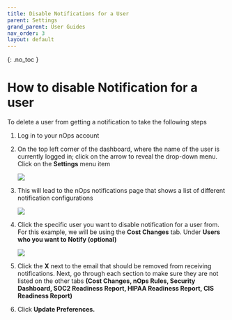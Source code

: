 ```yaml
---
title: Disable Notifications for a User
parent: Settings
grand_parent: User Guides
nav_order: 3
layout: default
---
```


{: .no_toc }

How to disable Notification for a user
======================================

To delete a user from getting a notification to take the following steps

1. Log in to your nOps account

1. On the top left corner of the dashboard, where the name of the user is currently logged in; click on the arrow to reveal the drop-down menu. Click on the **Settings** menu item

    [![](https://downloads.intercomcdn.com/i/o/287203753/3451d17c60b2fc427ef835f9/image.png)](https://downloads.intercomcdn.com/i/o/287203753/3451d17c60b2fc427ef835f9/image.png)

1. This will lead to the nOps notifications page that shows a list of different notification configurations

    [![](https://downloads.intercomcdn.com/i/o/290343964/83fd30cf166c0183a7fd4854/image.png)](https://downloads.intercomcdn.com/i/o/290343964/83fd30cf166c0183a7fd4854/image.png)

1. Click the specific user you want to disable notification for a user from. For this example, we will be using the **Cost Changes** tab. Under **Users who you want to Notify (optional)**

    [![](https://downloads.intercomcdn.com/i/o/290345728/71d42c1a64d1b1c42b4975e3/image.png)](https://downloads.intercomcdn.com/i/o/290345728/71d42c1a64d1b1c42b4975e3/image.png)

1. Click the **X** next to the email that should be removed from receiving notifications. Next, go through each section to make sure they are not listed on the other tabs **(Cost Changes, nOps Rules, Security Dashboard, SOC2 Readiness Report, HIPAA Readiness Report, CIS Readiness Report)**

1. Click **Update Preferences.**